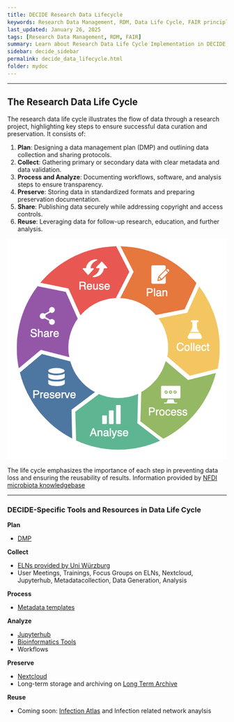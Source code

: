 ```yaml
---
title: DECIDE Research Data Lifecycle
keywords: Research Data Management, RDM, Data Life Cycle, FAIR principles
last_updated: January 26, 2025
tags: [Research Data Management, RDM, FAIR]
summary: Learn about Research Data Life Cycle Implementation in DECIDE
sidebar: decide_sidebar
permalink: decide_data_lifecycle.html
folder: mydoc
---
```




---

## The Research Data Life Cycle

The research data life cycle illustrates the flow of data through a research project, highlighting key steps to ensure successful data curation and preservation. It consists of:

1. **Plan**: Designing a data management plan (DMP) and outlining data collection and sharing protocols.
2. **Collect**: Gathering primary or secondary data with clear metadata and data validation.
3. **Process and Analyze**: Documenting workflows, software, and analysis steps to ensure transparency.
4. **Preserve**: Storing data in standardized formats and preparing preservation documentation.
5. **Share**: Publishing data securely while addressing copyright and access controls.
6. **Reuse**: Leveraging data for follow-up research, education, and further analysis.

![Research Data Life Cycle](/images/research_data_life_cycle_elixir.png)

The life cycle emphasizes the importance of each step in preventing data loss and ensuring the reusability of results.
Information provided by [NFDI microbiota knowledgebase](https://knowledgebase.nfdi4microbiota.de/Research-Data-Management/rdm.html#NTU_LibGuides_RD_life_cycle)

---

### DECIDE-Specific Tools and Resources in Data Life Cycle

**Plan**
- [DMP](/rdm_planer2)

**Collect**
- [ELNs provided by Uni Würzburg](https://www.rz.uni-wuerzburg.de/dienste/forschung-digital/eln/)
- User Meetings, Trainings, Focus Groups on ELNs, Nextcloud, Jupyterhub, Metadatacollection, Data Generation, Analysis

**Process**
- [Metadata templates](/metadata_management)

**Analyze**
- [Jupyterhub](/jupyterhub)
- [Bioinformatics Tools](https://www.biozentrum.uni-wuerzburg.de/bioinfo/computing/)
- Workflows

**Preserve**
- [Nextcloud](https://www.coreunitrdm.biozentrum.uni-wuerzburg.de/)
- Long-term storage and archiving on [Long Term Archive](/pages/mydoc/archiving.md)

**Reuse**
- Coming soon: [Infection Atlas](/infection_atlas) and Infection related network anaylsis

